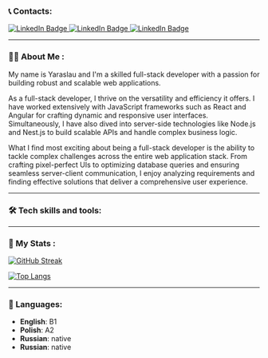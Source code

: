 <!-- <h1 align="center"> Hey there 🙋‍♂️ My name is Yaraslau and I'm a full-stack developer with a never-ending thirst for knowledge and new challenges. </h1> -->
### 📞 Contacts:
<div>
  <a href="https://www.linkedin.com/in/yaraslau-baradaukin-90692223b/" > 
    <img src="https://img.shields.io/badge/LinkedIn-blue?logo=linkedin&logoColor=white&style=for-the-badge" alt="LinkedIn Badge"/>
  </a>
  <a href="mailto: yaraslau.baradaukin@gmail.com" > 
    <img src="https://img.shields.io/badge/Gmail-red?logo=gmail&logoColor=white&style=for-the-badge" alt="LinkedIn Badge"/>
  </a>
  <a href="https://t.me/YarosLov_e" > 
    <img src="https://img.shields.io/badge/Telegram-blue?logo=Telegram&logoColor=white&style=for-the-badge" alt="LinkedIn Badge"/>
  </a>
  </div>
</div>

---

### 👨‍💻 About Me :
My name is Yaraslau and I'm a skilled full-stack developer with a passion for building robust and scalable web applications.
<p>
As a full-stack developer, I thrive on the versatility and efficiency it offers. I have worked extensively with JavaScript frameworks such as React and Angular for crafting dynamic and responsive user interfaces. Simultaneously, I have also dived into server-side technologies like Node.js and Nest.js to build scalable APIs and handle complex business logic.
</p>
<p> 
What I find most exciting about being a full-stack developer is the ability to tackle complex challenges across the entire web application stack. From crafting pixel-perfect UIs to optimizing database queries and ensuring seamless server-client communication, I enjoy analyzing requirements and finding effective solutions that deliver a comprehensive user experience.
</p>

---

### :hammer_and_wrench: Tech skills and tools:
<div>
  
</div>

---

### :1234: My Stats :
[![GitHub Streak](https://streak-stats.demolab.com?user=Pixel-king&theme=transparent&hide_border=true)](https://git.io/streak-stats)

[![Top Langs](https://github-readme-stats.vercel.app/api/top-langs/?username=Pixel-king&count_private=true&show_icons=true&theme=light)](https://github.com/anuraghazra/github-readme-stats)

---

### :book: Languages:
- **English**: B1
- **Polish**: A2
- **Russian**: native
- **Russian**: native


